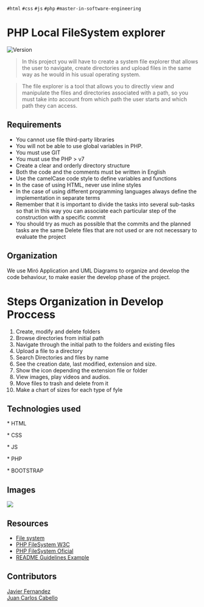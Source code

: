 `#html` `#css` `#js` `#php` `#master-in-software-engineering`

# PHP Local FileSystem explorer <!-- omit in toc -->

<p>
  <img alt="Version" src="https://img.shields.io/badge/version-1.0-blue.svg?cacheSeconds=2592000" />
</p>

>In this project you will have to create a system file explorer that allows the user to navigate, create directories and upload files in the same way as he would in his usual operating system. 

>The file explorer is a tool that allows you to directly view and manipulate the files and directories associated with a path, so you must take into account from which path the user starts and which path they can access.

## Requirements

- You cannot use file third-party libraries
- You will not be able to use global variables in PHP.
- You must use GIT
- You must use the PHP > v7
- Create a clear and orderly directory structure
- Both the code and the comments must be written in English
- Use the camelCase code style to define variables and functions
- In the case of using HTML, never use inline styles
- In the case of using different programming languages ​​always define the implementation in separate terms
- Remember that it is important to divide the tasks into several sub-tasks so that in this way you can associate each particular step of the construction with a specific commit
- You should try as much as possible that the commits and the planned tasks are the same
Delete files that are not used or are not necessary to evaluate the project

## Organization

We use Miró Application and UML Diagrams to organize and develop the code behaviour, to make easier the develop phase of the project.<br>

# Steps Organization in Develop Proccess
1. Create, modify and delete folders<br>
2. Browse directories from initial path<br>
3. Navigate through the initial path to the folders and existing files<br>
4. Upload a file to a directory<br>
5. Search Directories and files by name<br>
6. See the creation date, last modified, extension and size.<br>
7. Show the icon depending the extension file or folder<br>
8. View images, play videos and audios.<br>
9. Move files to trash and delete from it<br>
10. Make a chart of sizes for each type of fyle<br>

## Technologies used

\* HTML

\* CSS

\* JS

\* PHP

\* BOOTSTRAP

## Images

<img src ="./screenshootFyleSystem.png">

## Resources

- [File system](https://es.wikipedia.org/wiki/Administrador_de_archivos)
- [PHP FileSystem W3C](https://www.w3schools.com/php/php_ref_filesystem.asp)
- [PHP FileSystem Oficial](https://www.php.net/manual/es/book.filesystem.php)
- [README Guidelines Example](https://gist.github.com/PurpleBooth/109311bb0361f32d87a2)

## Contributors

<a href="https://github.com/DogSoulDev">Javier Fernandez</a><br>
<a href="https://github.com/JcarlosCabello1991">Juan Carlos Cabello</a><br>
